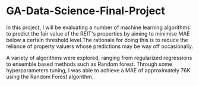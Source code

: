 # GA-Data-Science-Final-Project

In this project, I will be evaluating a number of machine learning algorithms to predict the fair value of the REIT's properties by aiming to minimise MAE below a certain threshold level.The rationale for doing this is to reduce the reliance of property valuers whose predictions may be way off occasionally.

A variety of algorithms were explored, ranging from regularized regressions to ensemble based methods such as Random forest. Through some hyperparameters tuning, I was able to achieve a MAE of approximately 76K using the Random Forest algorithm.




